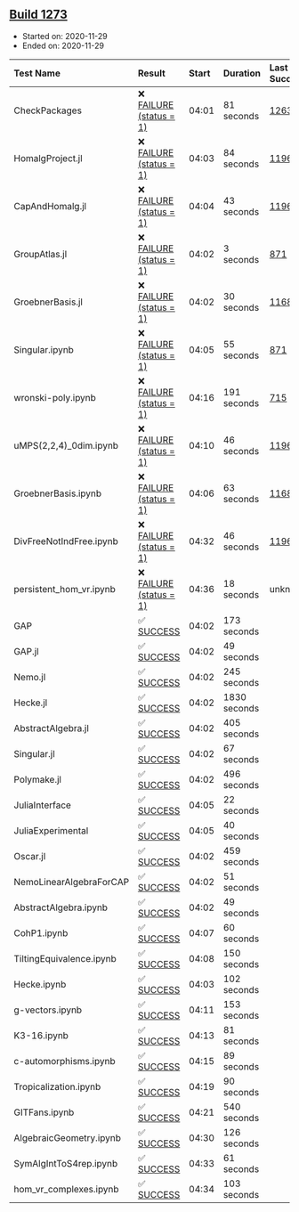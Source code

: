 ## [Build 1273](https://oscarci.mathematik.uni-kl.de/job/oscar-stable/1273/)

* Started on: 2020-11-29
* Ended on: 2020-11-29

| Test Name    | Result | Start | Duration | Last Success | First Failure |
|:-------------|:-------|:------|:---------|:-------------|:--------------|
| CheckPackages | ❌ [FAILURE (status = 1)](https://oscarci.mathematik.uni-kl.de/job/oscar-stable/1273/artifact/logs/build-1273/CheckPackages.log) | 04:01 | 81 seconds | [1263](https://oscarci.mathematik.uni-kl.de/job/oscar-stable/1263/) | [1264](https://oscarci.mathematik.uni-kl.de/job/oscar-stable/1264/) |
| HomalgProject.jl | ❌ [FAILURE (status = 1)](https://oscarci.mathematik.uni-kl.de/job/oscar-stable/1273/artifact/logs/build-1273/HomalgProject.jl.log) | 04:03 | 84 seconds | [1196](https://oscarci.mathematik.uni-kl.de/job/oscar-stable/1196/) | [1197](https://oscarci.mathematik.uni-kl.de/job/oscar-stable/1197/) |
| CapAndHomalg.jl | ❌ [FAILURE (status = 1)](https://oscarci.mathematik.uni-kl.de/job/oscar-stable/1273/artifact/logs/build-1273/CapAndHomalg.jl.log) | 04:04 | 43 seconds | [1196](https://oscarci.mathematik.uni-kl.de/job/oscar-stable/1196/) | [1197](https://oscarci.mathematik.uni-kl.de/job/oscar-stable/1197/) |
| GroupAtlas.jl | ❌ [FAILURE (status = 1)](https://oscarci.mathematik.uni-kl.de/job/oscar-stable/1273/artifact/logs/build-1273/GroupAtlas.jl.log) | 04:02 | 3 seconds | [871](https://oscarci.mathematik.uni-kl.de/job/oscar-stable/871/) | [872](https://oscarci.mathematik.uni-kl.de/job/oscar-stable/872/) |
| GroebnerBasis.jl | ❌ [FAILURE (status = 1)](https://oscarci.mathematik.uni-kl.de/job/oscar-stable/1273/artifact/logs/build-1273/GroebnerBasis.jl.log) | 04:02 | 30 seconds | [1168](https://oscarci.mathematik.uni-kl.de/job/oscar-stable/1168/) | [1169](https://oscarci.mathematik.uni-kl.de/job/oscar-stable/1169/) |
| Singular.ipynb | ❌ [FAILURE (status = 1)](https://oscarci.mathematik.uni-kl.de/job/oscar-stable/1273/artifact/logs/build-1273/Singular.ipynb.log) | 04:05 | 55 seconds | [871](https://oscarci.mathematik.uni-kl.de/job/oscar-stable/871/) | [872](https://oscarci.mathematik.uni-kl.de/job/oscar-stable/872/) |
| wronski-poly.ipynb | ❌ [FAILURE (status = 1)](https://oscarci.mathematik.uni-kl.de/job/oscar-stable/1273/artifact/logs/build-1273/wronski-poly.ipynb.log) | 04:16 | 191 seconds | [715](https://oscarci.mathematik.uni-kl.de/job/oscar-stable/715/) | [716](https://oscarci.mathematik.uni-kl.de/job/oscar-stable/716/) |
| uMPS(2,2,4)_0dim.ipynb | ❌ [FAILURE (status = 1)](https://oscarci.mathematik.uni-kl.de/job/oscar-stable/1273/artifact/logs/build-1273/uMPS-2-2-4-_0dim.ipynb.log) | 04:10 | 46 seconds | [1196](https://oscarci.mathematik.uni-kl.de/job/oscar-stable/1196/) | [1197](https://oscarci.mathematik.uni-kl.de/job/oscar-stable/1197/) |
| GroebnerBasis.ipynb | ❌ [FAILURE (status = 1)](https://oscarci.mathematik.uni-kl.de/job/oscar-stable/1273/artifact/logs/build-1273/GroebnerBasis.ipynb.log) | 04:06 | 63 seconds | [1168](https://oscarci.mathematik.uni-kl.de/job/oscar-stable/1168/) | [1169](https://oscarci.mathematik.uni-kl.de/job/oscar-stable/1169/) |
| DivFreeNotIndFree.ipynb | ❌ [FAILURE (status = 1)](https://oscarci.mathematik.uni-kl.de/job/oscar-stable/1273/artifact/logs/build-1273/DivFreeNotIndFree.ipynb.log) | 04:32 | 46 seconds | [1196](https://oscarci.mathematik.uni-kl.de/job/oscar-stable/1196/) | [1197](https://oscarci.mathematik.uni-kl.de/job/oscar-stable/1197/) |
| persistent_hom_vr.ipynb | ❌ [FAILURE (status = 1)](https://oscarci.mathematik.uni-kl.de/job/oscar-stable/1273/artifact/logs/build-1273/persistent_hom_vr.ipynb.log) | 04:36 | 18 seconds | unknown | unknown |
| GAP | ✅ [SUCCESS](https://oscarci.mathematik.uni-kl.de/job/oscar-stable/1273/artifact/logs/build-1273/GAP.log) | 04:02 | 173 seconds |  |  |
| GAP.jl | ✅ [SUCCESS](https://oscarci.mathematik.uni-kl.de/job/oscar-stable/1273/artifact/logs/build-1273/GAP.jl.log) | 04:02 | 49 seconds |  |  |
| Nemo.jl | ✅ [SUCCESS](https://oscarci.mathematik.uni-kl.de/job/oscar-stable/1273/artifact/logs/build-1273/Nemo.jl.log) | 04:02 | 245 seconds |  |  |
| Hecke.jl | ✅ [SUCCESS](https://oscarci.mathematik.uni-kl.de/job/oscar-stable/1273/artifact/logs/build-1273/Hecke.jl.log) | 04:02 | 1830 seconds |  |  |
| AbstractAlgebra.jl | ✅ [SUCCESS](https://oscarci.mathematik.uni-kl.de/job/oscar-stable/1273/artifact/logs/build-1273/AbstractAlgebra.jl.log) | 04:02 | 405 seconds |  |  |
| Singular.jl | ✅ [SUCCESS](https://oscarci.mathematik.uni-kl.de/job/oscar-stable/1273/artifact/logs/build-1273/Singular.jl.log) | 04:02 | 67 seconds |  |  |
| Polymake.jl | ✅ [SUCCESS](https://oscarci.mathematik.uni-kl.de/job/oscar-stable/1273/artifact/logs/build-1273/Polymake.jl.log) | 04:02 | 496 seconds |  |  |
| JuliaInterface | ✅ [SUCCESS](https://oscarci.mathematik.uni-kl.de/job/oscar-stable/1273/artifact/logs/build-1273/JuliaInterface.log) | 04:05 | 22 seconds |  |  |
| JuliaExperimental | ✅ [SUCCESS](https://oscarci.mathematik.uni-kl.de/job/oscar-stable/1273/artifact/logs/build-1273/JuliaExperimental.log) | 04:05 | 40 seconds |  |  |
| Oscar.jl | ✅ [SUCCESS](https://oscarci.mathematik.uni-kl.de/job/oscar-stable/1273/artifact/logs/build-1273/Oscar.jl.log) | 04:02 | 459 seconds |  |  |
| NemoLinearAlgebraForCAP | ✅ [SUCCESS](https://oscarci.mathematik.uni-kl.de/job/oscar-stable/1273/artifact/logs/build-1273/NemoLinearAlgebraForCAP.log) | 04:02 | 51 seconds |  |  |
| AbstractAlgebra.ipynb | ✅ [SUCCESS](https://oscarci.mathematik.uni-kl.de/job/oscar-stable/1273/artifact/logs/build-1273/AbstractAlgebra.ipynb.log) | 04:02 | 49 seconds |  |  |
| CohP1.ipynb | ✅ [SUCCESS](https://oscarci.mathematik.uni-kl.de/job/oscar-stable/1273/artifact/logs/build-1273/CohP1.ipynb.log) | 04:07 | 60 seconds |  |  |
| TiltingEquivalence.ipynb | ✅ [SUCCESS](https://oscarci.mathematik.uni-kl.de/job/oscar-stable/1273/artifact/logs/build-1273/TiltingEquivalence.ipynb.log) | 04:08 | 150 seconds |  |  |
| Hecke.ipynb | ✅ [SUCCESS](https://oscarci.mathematik.uni-kl.de/job/oscar-stable/1273/artifact/logs/build-1273/Hecke.ipynb.log) | 04:03 | 102 seconds |  |  |
| g-vectors.ipynb | ✅ [SUCCESS](https://oscarci.mathematik.uni-kl.de/job/oscar-stable/1273/artifact/logs/build-1273/g-vectors.ipynb.log) | 04:11 | 153 seconds |  |  |
| K3-16.ipynb | ✅ [SUCCESS](https://oscarci.mathematik.uni-kl.de/job/oscar-stable/1273/artifact/logs/build-1273/K3-16.ipynb.log) | 04:13 | 81 seconds |  |  |
| c-automorphisms.ipynb | ✅ [SUCCESS](https://oscarci.mathematik.uni-kl.de/job/oscar-stable/1273/artifact/logs/build-1273/c-automorphisms.ipynb.log) | 04:15 | 89 seconds |  |  |
| Tropicalization.ipynb | ✅ [SUCCESS](https://oscarci.mathematik.uni-kl.de/job/oscar-stable/1273/artifact/logs/build-1273/Tropicalization.ipynb.log) | 04:19 | 90 seconds |  |  |
| GITFans.ipynb | ✅ [SUCCESS](https://oscarci.mathematik.uni-kl.de/job/oscar-stable/1273/artifact/logs/build-1273/GITFans.ipynb.log) | 04:21 | 540 seconds |  |  |
| AlgebraicGeometry.ipynb | ✅ [SUCCESS](https://oscarci.mathematik.uni-kl.de/job/oscar-stable/1273/artifact/logs/build-1273/AlgebraicGeometry.ipynb.log) | 04:30 | 126 seconds |  |  |
| SymAlgIntToS4rep.ipynb | ✅ [SUCCESS](https://oscarci.mathematik.uni-kl.de/job/oscar-stable/1273/artifact/logs/build-1273/SymAlgIntToS4rep.ipynb.log) | 04:33 | 61 seconds |  |  |
| hom_vr_complexes.ipynb | ✅ [SUCCESS](https://oscarci.mathematik.uni-kl.de/job/oscar-stable/1273/artifact/logs/build-1273/hom_vr_complexes.ipynb.log) | 04:34 | 103 seconds |  |  |
